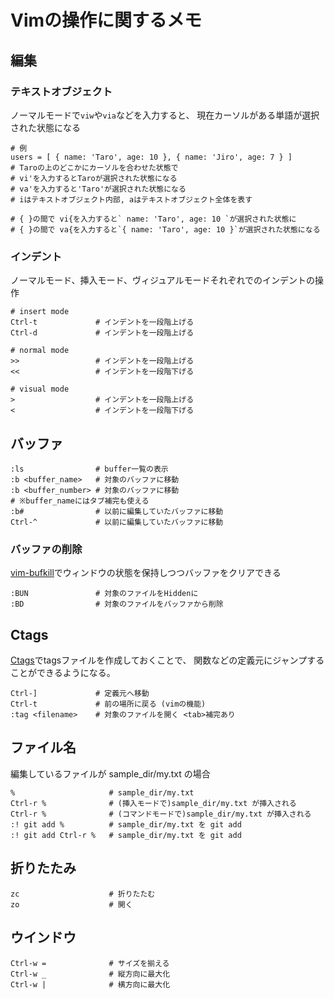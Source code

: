 # Vimの操作に関するメモ

## 編集
### テキストオブジェクト
ノーマルモードで`viw`や`via`などを入力すると、
現在カーソルがある単語が選択された状態になる

```
# 例
users = [ { name: 'Taro', age: 10 }, { name: 'Jiro', age: 7 } ]
# Taroの上のどこかにカーソルを合わせた状態で
# vi'を入力するとTaroが選択された状態になる
# va'を入力すると'Taro'が選択された状態になる
# iはテキストオブジェクト内部, aはテキストオブジェクト全体を表す

# { }の間で vi{を入力すると` name: 'Taro', age: 10 `が選択された状態に
# { }の間で va{を入力すると`{ name: 'Taro', age: 10 }`が選択された状態になる

```

### インデント
ノーマルモード、挿入モード、ヴィジュアルモードそれぞれでのインデントの操作

```
# insert mode
Ctrl-t             # インデントを一段階上げる
Ctrl-d             # インデントを一段階上げる

# normal mode
>>                 # インデントを一段階上げる
<<                 # インデントを一段階下げる

# visual mode
>                  # インデントを一段階上げる
<                  # インデントを一段階下げる
```

## バッファ

```
:ls                # buffer一覧の表示
:b <buffer_name>   # 対象のバッファに移動
:b <buffer_number> # 対象のバッファに移動
# ※buffer_nameにはタブ補完も使える
:b#                # 以前に編集していたバッファに移動
Ctrl-^             # 以前に編集していたバッファに移動
```

### バッファの削除
[vim-bufkill](https://github.com/qpkorr/vim-bufkill)でウィンドウの状態を保持しつつバッファをクリアできる

```
:BUN               # 対象のファイルをHiddenに
:BD                # 対象のファイルをバッファから削除
```

## Ctags
[Ctags](https://github.com/universal-ctags/ctags)でtagsファイルを作成しておくことで、
関数などの定義元にジャンプすることができるようになる。

```
Ctrl-]             # 定義元へ移動
Ctrl-t             # 前の場所に戻る (vimの機能)
:tag <filename>    # 対象のファイルを開く <tab>補完あり
```

## ファイル名
編集しているファイルが sample_dir/my.txt の場合

```
%                     # sample_dir/my.txt
Ctrl-r %              # (挿入モードで)sample_dir/my.txt が挿入される
Ctrl-r %              # (コマンドモードで)sample_dir/my.txt が挿入される
:! git add %          # sample_dir/my.txt を git add
:! git add Ctrl-r %   # sample_dir/my.txt を git add
```

## 折りたたみ

```
zc                    # 折りたたむ
zo                    # 開く
```

## ウインドウ

```
Ctrl-w =              # サイズを揃える
Ctrl-w _              # 縦方向に最大化
Ctrl-w |              # 横方向に最大化
```
